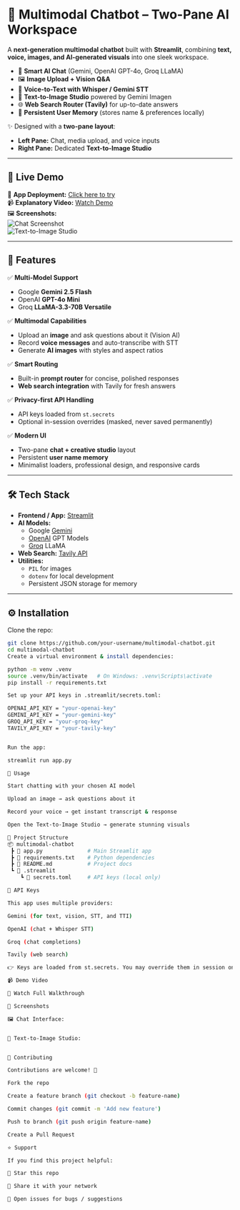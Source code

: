 ﻿# 🤖 Multimodal Chatbot – Two-Pane AI Workspace

A **next-generation multimodal chatbot** built with **Streamlit**, combining **text, voice, images, and AI-generated visuals** into one sleek workspace.

- 💬 **Smart AI Chat** (Gemini, OpenAI GPT-4o, Groq LLaMA)
- 🖼️ **Image Upload + Vision Q&A**
- 🎤 **Voice-to-Text with Whisper / Gemini STT**
- 🎨 **Text-to-Image Studio** powered by Gemini Imagen
- 🌐 **Web Search Router (Tavily)** for up-to-date answers
- 📂 **Persistent User Memory** (stores name & preferences locally)

✨ Designed with a **two-pane layout**:

- **Left Pane:** Chat, media upload, and voice inputs
- **Right Pane:** Dedicated **Text-to-Image Studio**

---

## 🚀 Live Demo

🔗 **App Deployment:** [Click here to try](https://multimodelchat-pat-bot.streamlit.app/)  
📹 **Explanatory Video:** [Watch Demo](https://drive.google.com/file/d/1p14eHT047kCprXtX24xGdC0PmRH7bg9k/view?usp=sharing)  
🖼️ **Screenshots:**  
![Chat Screenshot]([#](https://drive.google.com/file/d/1s-kZkFq_YGAikFSWUHRfwoYASbXQLX6b/view?usp=sharing))  
![Text-to-Image Studio]([#](https://drive.google.com/file/d/1s-kZkFq_YGAikFSWUHRfwoYASbXQLX6b/view?usp=sharing))

---

## 📖 Features

✅ **Multi-Model Support**

- Google **Gemini 2.5 Flash**
- OpenAI **GPT-4o Mini**
- Groq **LLaMA-3.3-70B Versatile**

✅ **Multimodal Capabilities**

- Upload an **image** and ask questions about it (Vision AI)
- Record **voice messages** and auto-transcribe with STT
- Generate **AI images** with styles and aspect ratios

✅ **Smart Routing**

- Built-in **prompt router** for concise, polished responses
- **Web search integration** with Tavily for fresh answers

✅ **Privacy-first API Handling**

- API keys loaded from `st.secrets`
- Optional in-session overrides (masked, never saved permanently)

✅ **Modern UI**

- Two-pane **chat + creative studio** layout
- Persistent **user name memory**
- Minimalist loaders, professional design, and responsive cards

---

## 🛠️ Tech Stack

- **Frontend / App:** [Streamlit](https://streamlit.io/)
- **AI Models:**
  - Google [Gemini](https://ai.google.dev/)
  - [OpenAI](https://openai.com/) GPT Models
  - [Groq](https://groq.com/) LLaMA
- **Web Search:** [Tavily API](https://tavily.com/)
- **Utilities:**
  - `PIL` for images
  - `dotenv` for local development
  - Persistent JSON storage for memory

---

## ⚙️ Installation

Clone the repo:

```bash
git clone https://github.com/your-username/multimodal-chatbot.git
cd multimodal-chatbot
Create a virtual environment & install dependencies:

python -m venv .venv
source .venv/bin/activate   # On Windows: .venv\Scripts\activate
pip install -r requirements.txt

Set up your API keys in .streamlit/secrets.toml:

OPENAI_API_KEY = "your-openai-key"
GEMINI_API_KEY = "your-gemini-key"
GROQ_API_KEY = "your-groq-key"
TAVILY_API_KEY = "your-tavily-key"


Run the app:

streamlit run app.py

🎯 Usage

Start chatting with your chosen AI model

Upload an image → ask questions about it

Record your voice → get instant transcript & response

Open the Text-to-Image Studio → generate stunning visuals

📂 Project Structure
📦 multimodal-chatbot
 ┣ 📜 app.py              # Main Streamlit app
 ┣ 📜 requirements.txt    # Python dependencies
 ┣ 📜 README.md           # Project docs
 ┗ 📂 .streamlit
    ┗ 📜 secrets.toml     # API keys (local only)

🔑 API Keys

This app uses multiple providers:

Gemini (for text, vision, STT, and TTI)

OpenAI (chat + Whisper STT)

Groq (chat completions)

Tavily (web search)

👉 Keys are loaded from st.secrets. You may override them in session only.

📹 Demo Video

🎥 Watch Full Walkthrough

📸 Screenshots

🖼️ Chat Interface:


🎨 Text-to-Image Studio:


🤝 Contributing

Contributions are welcome! 🚀

Fork the repo

Create a feature branch (git checkout -b feature-name)

Commit changes (git commit -m 'Add new feature')

Push to branch (git push origin feature-name)

Create a Pull Request

⭐ Support

If you find this project helpful:

🌟 Star this repo

🔗 Share it with your network

🐞 Open issues for bugs / suggestions
```

